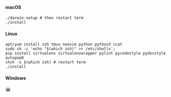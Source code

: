 #### macOS

```
./darwin-setup # then restart term
./install
```

#### Linux

```
apt/yum install zsh tmux neovim python python3 ccat
sudo sh -c 'echo "$(which zsh)" >> /etc/shells';
pip install virtualenv virtualenvwrapper pylint pycodestyle pydocstyle autopep8
chsh -s $(which zsh) # restart term
./install
```

#### Windows

😂

